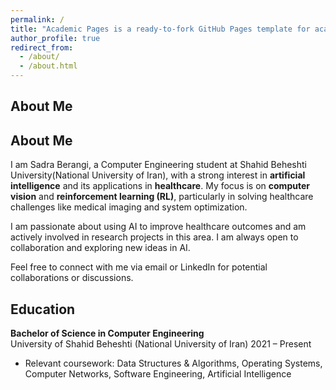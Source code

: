 ```yaml
---
permalink: /
title: "Academic Pages is a ready-to-fork GitHub Pages template for academic personal websites"
author_profile: true
redirect_from: 
  - /about/
  - /about.html
---
```

## About Me

## About Me

I am Sadra Berangi, a Computer Engineering student at Shahid Beheshti University(National University of Iran), with a strong interest in **artificial intelligence** and its applications in **healthcare**. My focus is on **computer vision** and **reinforcement learning (RL)**, particularly in solving healthcare challenges like medical imaging and system optimization.

I am passionate about using AI to improve healthcare outcomes and am actively involved in research projects in this area. I am always open to collaboration and exploring new ideas in AI.

Feel free to connect with me via email or LinkedIn for potential collaborations or discussions.





## Education

**Bachelor of Science in Computer Engineering**  
University of Shahid Beheshti (National University of Iran) 
2021 – Present  
- Relevant coursework: Data Structures & Algorithms, Operating Systems, Computer Networks, Software Engineering, Artificial Intelligence
